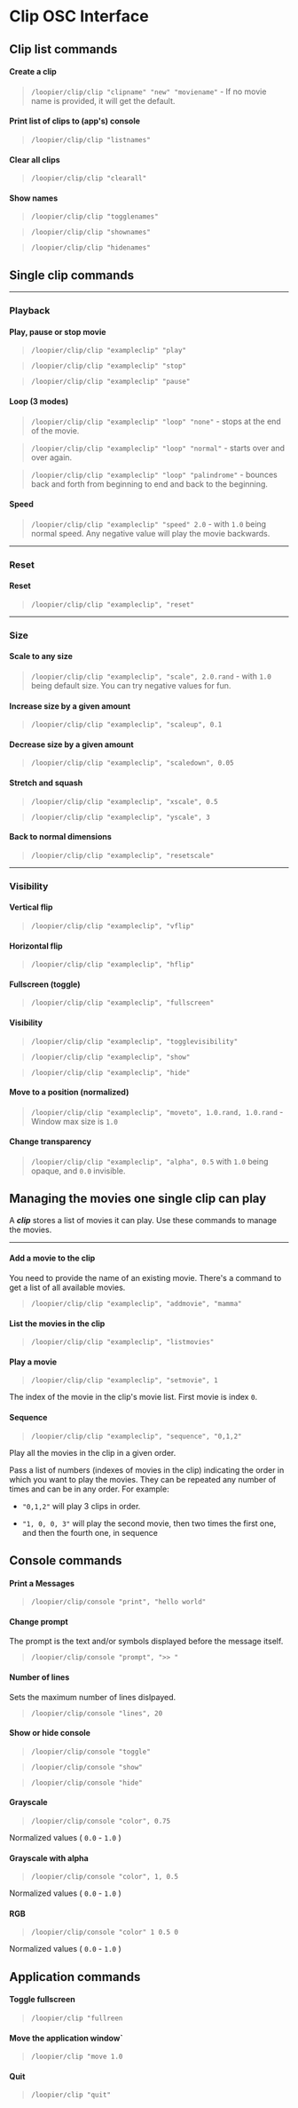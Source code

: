 Clip OSC Interface
=======================
<!--
Notes:
------

- `<argName:TYPE>` is a required argument.
- `[argName:TYPE]` is an optional argument.
- `...` means the previous argument (or group of arguments) is optionally
  repeated; used when sending lists.
- For BOOLEAN types, you can send arguments as strings (`"false"`, `"true"` or
  `"0"`, `"1"`) or numbers (`0`, `1`).
- For NUMBER types, you can send arguments as strings (`"37.2"`, `"-5"`) or
  numbers (`3.14159`, `-2`).
-->

Clip list commands
------------------


#### Create a clip
  > `/loopier/clip/clip "clipname" "new" "moviename"` - If no movie name is provided, it will get the default.


#### Print list of clips to (app's) console

  > `/loopier/clip/clip "listnames"`


#### Clear all clips
  > `/loopier/clip/clip "clearall"`


#### Show names
  > `/loopier/clip/clip "togglenames"`

  > `/loopier/clip/clip "shownames"`

  > `/loopier/clip/clip "hidenames"`


Single clip commands
--------------------
---
### Playback

#### Play, pause or stop movie
  > `/loopier/clip/clip "exampleclip" "play"`

  > `/loopier/clip/clip "exampleclip" "stop"`

  > `/loopier/clip/clip "exampleclip" "pause"`


#### Loop (3 modes)
  > `/loopier/clip/clip "exampleclip" "loop" "none"` - stops at the end of the movie.

  > `/loopier/clip/clip "exampleclip" "loop" "normal"` - starts over and over again.

  > `/loopier/clip/clip "exampleclip" "loop" "palindrome"` - bounces back and forth from beginning to end and back to the beginning.


#### Speed
  > `/loopier/clip/clip "exampleclip" "speed" 2.0` - with `1.0` being normal speed.  Any negative value will play the movie backwards.

---
### Reset

#### Reset
  > `/loopier/clip/clip "exampleclip", "reset"`

---
### Size

#### Scale to any size
  > `/loopier/clip/clip "exampleclip", "scale", 2.0.rand` - with `1.0` being default size.  You can try negative values for fun.


#### Increase size by a given amount
  > `/loopier/clip/clip "exampleclip", "scaleup", 0.1`


#### Decrease size by a given amount
  > `/loopier/clip/clip "exampleclip", "scaledown", 0.05`


#### Stretch and squash
  > `/loopier/clip/clip "exampleclip", "xscale", 0.5`

  > `/loopier/clip/clip "exampleclip", "yscale", 3`


#### Back to normal dimensions
  > `/loopier/clip/clip "exampleclip", "resetscale"`

---
### Visibility

#### Vertical flip
  > `/loopier/clip/clip "exampleclip", "vflip"`


#### Horizontal flip
  > `/loopier/clip/clip "exampleclip", "hflip"`


#### Fullscreen (toggle)
  > `/loopier/clip/clip "exampleclip", "fullscreen"`


#### Visibility
  > `/loopier/clip/clip "exampleclip", "togglevisibility"`

  > `/loopier/clip/clip "exampleclip", "show"`

  > `/loopier/clip/clip "exampleclip", "hide"`


#### Move to a position (normalized)

  > `/loopier/clip/clip "exampleclip", "moveto", 1.0.rand, 1.0.rand` - Window max size is `1.0`


#### Change transparency

  > `/loopier/clip/clip "exampleclip", "alpha", 0.5` with `1.0` being opaque, and `0.0` invisible.


Managing the movies one single clip can play
--------------------------------------------

A ***clip*** stores a list of movies it can play.  Use these commands to manage the movies.

---

#### Add a movie to the clip
You need to provide the name of an existing movie.  There's a command to get a list of all available movies.
  > `/loopier/clip/clip "exampleclip", "addmovie", "mamma"`


#### List the movies in the clip
  > `/loopier/clip/clip "exampleclip", "listmovies"`


#### Play a movie
  > `/loopier/clip/clip "exampleclip", "setmovie", 1`

  The index of the movie in the clip's movie list.  First movie is index `0`.


#### Sequence
  > `/loopier/clip/clip "exampleclip", "sequence", "0,1,2"`

  Play all the movies in the clip in a given order.

  Pass a list of numbers (indexes of movies in the clip) indicating the order in which you want to play the movies. They can be repeated any number of times and can be in any order.
  For example:

  - `"0,1,2"` will play 3 clips in order.

  - `"1, 0, 0, 3"` will play the second movie, then two times the first one, and then the fourth one, in sequence



Console commands
----------------



#### Print a Messages
  > `/loopier/clip/console "print", "hello world"`


#### Change prompt
The prompt is the text and/or symbols displayed before the message itself.
  > `/loopier/clip/console "prompt", ">> "`


#### Number of lines
Sets the maximum number of lines dislpayed.
  > `/loopier/clip/console "lines", 20`


#### Show or hide console
  > `/loopier/clip/console "toggle"`

  > `/loopier/clip/console "show"`

  > `/loopier/clip/console "hide"`


#### Grayscale
  > `/loopier/clip/console "color", 0.75`

  Normalized values ( `0.0` - `1.0` )


#### Grayscale with alpha
  > `/loopier/clip/console "color", 1, 0.5`

  Normalized values ( `0.0` - `1.0` )


#### RGB
  > `/loopier/clip/console "color" 1 0.5 0`

  Normalized values ( `0.0` - `1.0` )


Application commands
--------------------


#### Toggle fullscreen
  > `/loopier/clip "fullreen`


#### Move the application window`
  > `/loopier/clip "move 1.0`


#### Quit
  > `/loopier/clip "quit"`
